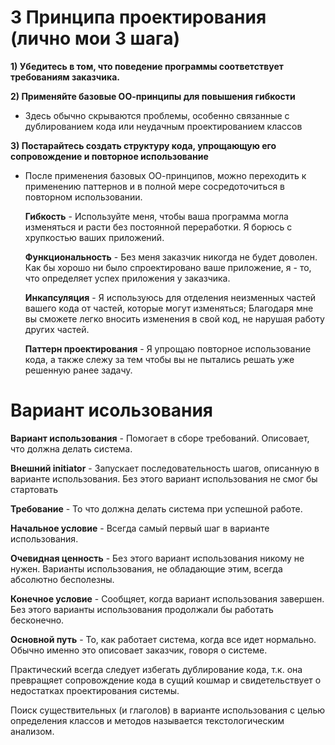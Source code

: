 3 Принципа проектирования (лично мои 3 шага)
===============================

**1) Убедитесь в том, что поведение программы соответствует требованиям заказчика.**

**2) Применяйте базовые ОО-принципы для повышения гибкости**
- Здесь обычно скрываются проблемы, особенно связанные с дублированием кода или неудачным проектированием классов

**3) Постарайтесь создать структуру кода, упрощающую его сопровождение и повторное использование**
- После применения базовых ОО-принципов, можно переходить к применению паттернов и в полной мере сосредоточиться в повторном использовании.
    
    **Гибкость** - Используйте меня, чтобы ваша программа могла изменяться и расти без постоянной переработки. Я борюсь с хрупкостью ваших приложений.
    
    **Функциональность** - Без меня заказчик никогда не будет доволен. Как бы хорошо ни было спроектировано ваше приложение, я - то, что определяет успех приложения у заказчика.
    
    **Инкапсуляция** - Я используюсь для отделения неизменных частей вашего кода от частей, которые могут изменяться; Благодаря мне вы сможете легко вносить изменения в свой код, не нарушая работу других частей.
    
    **Паттерн проектирования** - Я упрощаю повторное использование кода, а также слежу за тем чтобы вы не пытались решать уже решенную ранее задачу.

Вариант исользования
===============================

**Вариант использования** - Помогает в сборе требований. Описовает, что должна делать система.

**Внешний initiator** - Запускает последовательность шагов, описанную в варианте использования. Без этого вариант использования не смог бы стартовать

**Требование** - То что должна делать система при успешной работе.

**Начальное условие** - Всегда самый первый шаг в варианте использования.

**Очевидная ценность** - Без этого вариант использования никому не нужен. Варианты использования, не обладающие этим, всегда абсолютно бесполезны.

**Конечное условие** - Сообщяет, когда вариант использования завершен. Без этого варианты использования продолжали бы работать бесконечно.

**Основной путь** - То, как работает система, когда все идет нормально. Обычно именно это описовает заказчик, говоря о системе.


Практический всегда следует избегать дублирование кода, т.к. она превращяет сопровождение кода в сущий кошмар и свидетельствует о недостатках проектирования системы.


Поиск существительных (и глаголов) в варианте использования с целью определения классов и методов называется текстологическим анализом. 